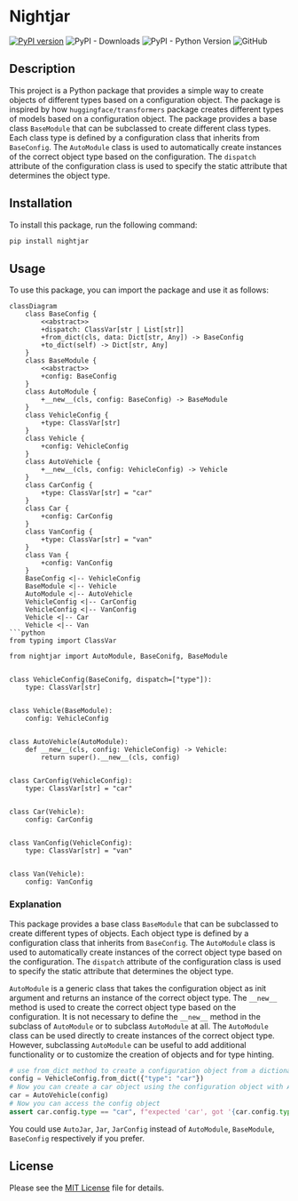# Nightjar

[![PyPI version](https://badge.fury.io/py/nightjar.svg)](https://badge.fury.io/py/nightjar) 
![PyPI - Downloads](https://img.shields.io/pypi/dm/nightjar)
![PyPI - Python Version](https://img.shields.io/pypi/pyversions/nightjar)
![GitHub](https://img.shields.io/github/license/ysenarath/nightjar)

## Description

This project is a Python package that provides a simple way to create objects of different types based on a configuration object. The package is inspired by how `huggingface/transformers` package creates different types of models based on a configuration object. The package provides a base class `BaseModule` that can be subclassed to create different class types. Each class type is defined by a configuration class that inherits from `BaseConfig`. The `AutoModule` class is used to automatically create instances of the correct object type based on the configuration. The `dispatch` attribute of the configuration class is used to specify the static attribute that determines the object type.

## Installation

To install this package, run the following command:

```bash
pip install nightjar
```

## Usage

To use this package, you can import the package and use it as follows:

```mermaid
classDiagram
    class BaseConfig {
        <<abstract>>
        +dispatch: ClassVar[str | List[str]]
        +from_dict(cls, data: Dict[str, Any]) -> BaseConfig
        +to_dict(self) -> Dict[str, Any]
    }
    class BaseModule {
        <<abstract>>
        +config: BaseConfig
    }
    class AutoModule {
        +__new__(cls, config: BaseConfig) -> BaseModule
    }
    class VehicleConfig {
        +type: ClassVar[str]
    }
    class Vehicle {
        +config: VehicleConfig
    }
    class AutoVehicle {
        +__new__(cls, config: VehicleConfig) -> Vehicle
    }
    class CarConfig {
        +type: ClassVar[str] = "car"
    }
    class Car {
        +config: CarConfig
    }
    class VanConfig {
        +type: ClassVar[str] = "van"
    }
    class Van {
        +config: VanConfig
    }
    BaseConfig <|-- VehicleConfig
    BaseModule <|-- Vehicle
    AutoModule <|-- AutoVehicle
    VehicleConfig <|-- CarConfig
    VehicleConfig <|-- VanConfig
    Vehicle <|-- Car
    Vehicle <|-- Van
```python
from typing import ClassVar

from nightjar import AutoModule, BaseConifg, BaseModule


class VehicleConfig(BaseConifg, dispatch=["type"]):
    type: ClassVar[str]


class Vehicle(BaseModule):
    config: VehicleConfig


class AutoVehicle(AutoModule):
    def __new__(cls, config: VehicleConfig) -> Vehicle:
        return super().__new__(cls, config)


class CarConfig(VehicleConfig):
    type: ClassVar[str] = "car"


class Car(Vehicle):
    config: CarConfig


class VanConfig(VehicleConfig):
    type: ClassVar[str] = "van"


class Van(Vehicle):
    config: VanConfig
```

### Explanation

This package provides a base class `BaseModule` that can be subclassed to create different types of objects. Each object type is defined by a configuration class that inherits from `BaseConfig`. The `AutoModule` class is used to automatically create instances of the correct object type based on the configuration. The `dispatch` attribute of the configuration class is used to specify the static attribute that determines the object type.

`AutoModule` is a generic class that takes the configuration object as init argument and returns an instance of the correct object type. The `__new__` method is used to create the correct object type based on the configuration. It is not necessary to define the `__new__` method in the subclass of `AutoModule` or to subclass `AutoModule` at all. The `AutoModule` class can be used directly to create instances of the correct object type. However, subclassing `AutoModule` can be useful to add additional functionality or to customize the creation of objects and for type hinting.

```python
# use from_dict method to create a configuration object from a dictionary this will automatically create the correct jar config.
config = VehicleConfig.from_dict({"type": "car"})
# Now you can create a car object using the configuration object with Auto* object
car = AutoVehicle(config)
# Now you can access the config object
assert car.config.type == "car", f"expected 'car', got '{car.config.type}'"
```

You could use `AutoJar`, `Jar`, `JarConfig` instead of `AutoModule`, `BaseModule`, `BaseConfig` respectively if you prefer.

## License
Please see the [MIT License](LICENSE) file for details.